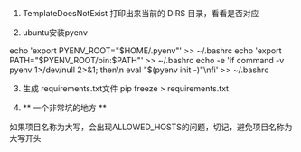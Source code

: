 1. TemplateDoesNotExist 打印出来当前的 DIRS 目录，看看是否对应

2. ubuntu安装pyenv

echo 'export PYENV_ROOT="$HOME/.pyenv"' >> ~/.bashrc
echo 'export PATH="$PYENV_ROOT/bin:$PATH"' >> ~/.bashrc
echo -e 'if command -v pyenv 1>/dev/null 2>&1; then\n  eval "$(pyenv init -)"\nfi' >> ~/.bashrc

3. 生成 requirements.txt文件
 pip freeze > requirements.txt

4. ** 一个非常坑的地方 **

如果项目名称为大写，会出现ALLOWED_HOSTS的问题，切记，避免项目名称为大写开头